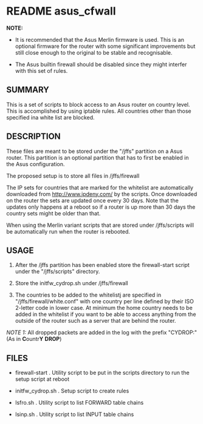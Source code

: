 # README asus_cfwall
**NOTE:**

* It is recommended that the Asus Merlin firmware is used. This is an optional firmware for the router with some significant improvements but still close enough to the original to be stable and recognisable.

* The Asus builtin firewall should be disabled since they might interfer with this set of rules.

## SUMMARY

This is a set of scripts to block access to an Asus router on country level. This is accomplished by using iptable rules. All countries other than those specified ina  white list are blocked.


## DESCRIPTION

These files are meant to be stored under the "/jffs" partition on a Asus router. This partition is an optional partition that has to first be enabled in the Asus configuration.

The proposed setup is to store all files in /jffs/firewall

The IP sets for countries that are marked for the whitelist are automatically downloaded from http://www.ipdeny.com/ by the scripts. Once downloaded on the router the sets are updated once every 30 days. Note that the updates only happens at a reboot so if a router is up more than 30 days the country sets might be older than that.

When using the Merlin variant scripts that are stored under /jffs/scripts will be automatically run when the router is rebooted.

## USAGE

1. After the /jffs partition has been enabled store the firewall-start script under the "/jffs/scripts" directory.

2. Store the initfw_cydrop.sh under /jffs/firewall

3. The countries to be added to the whitelistj are specified in "/jffs/firewall/white.conf" with one country per line defined by their ISO 2-letter code in lower case. At minimum the home country needs to be added in the whitelist if you want to be able to access anything from the outside of the router such as a server that are behind the router.

*NOTE 1:* All dropped packets are added in the log with the prefix "CYDROP:" (As in **C**ountr**Y** **DROP**)

## FILES

* firewall-start . Utility script to be put in the scripts directory to run the setup script at reboot

* initfw_cydrop.sh  . Setup script to create rules

* lsfro.sh . Utility script to list FORWARD table chains

* lsinp.sh . Utility script to list INPUT table chains
